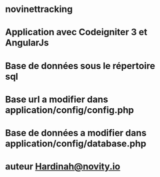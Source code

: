 # novinettracking
# Application avec Codeigniter 3 et AngularJs
# Base de données sous le répertoire sql
# Base url a modifier dans application/config/config.php
# Base de données a modifier dans application/config/database.php
# auteur Hardinah@novity.io